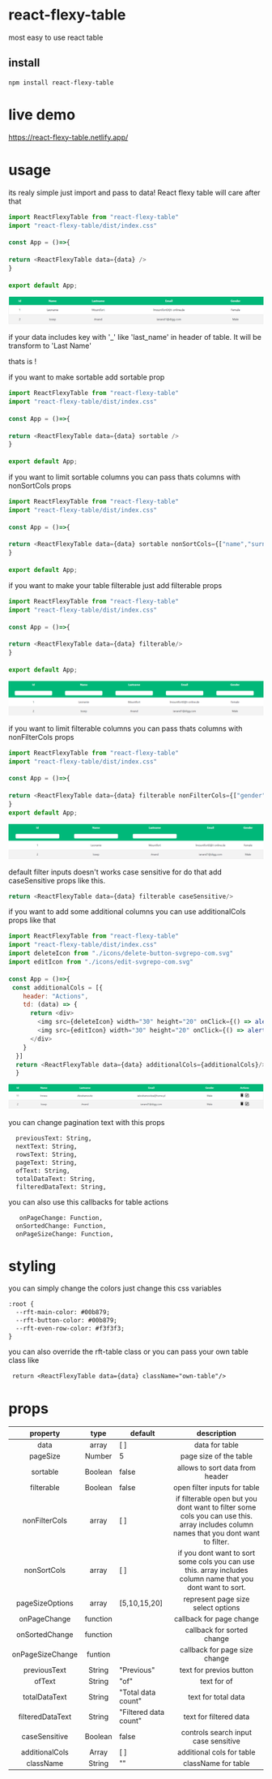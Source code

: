 # react-flexy-table
most easy to use react table

 ## install

 ```
 npm install react-flexy-table
 ```

# live demo
https://react-flexy-table.netlify.app/

# usage
its realy simple just import and pass to data! React flexy table will care after that

```js
import ReactFlexyTable from "react-flexy-table"
import "react-flexy-table/dist/index.css"

const App = ()=>{

return <ReactFlexyTable data={data} />
}

export default App;
```


<img src="https://github.com/CoderSau/react-flexy-table/blob/master/rft-images/data.png" />



if your data includes key with '_' like 'last_name' in header of table. It will be transform to 'Last Name'



thats is !

if you want to make sortable add sortable prop

```js
import ReactFlexyTable from "react-flexy-table"
import "react-flexy-table/dist/index.css"

const App = ()=>{

return <ReactFlexyTable data={data} sortable />
}

export default App;
```

if you want to limit sortable columns you can pass thats columns with nonSortCols props

```js
import ReactFlexyTable from "react-flexy-table"
import "react-flexy-table/dist/index.css"

const App = ()=>{

return <ReactFlexyTable data={data} sortable nonSortCols={["name","surname"]} />
}

export default App;
```


if you want to make your table filterable just add filterable props


```js
import ReactFlexyTable from "react-flexy-table"
import "react-flexy-table/dist/index.css"

const App = ()=>{

return <ReactFlexyTable data={data} filterable/>
}

export default App;
```

<img src="https://github.com/CoderSau/react-flexy-table/blob/master/rft-images/filter.png" />


if you want to limit filterable columns you can pass thats columns with nonFilterCols props

```js
import ReactFlexyTable from "react-flexy-table"
import "react-flexy-table/dist/index.css"

const App = ()=>{

return <ReactFlexyTable data={data} filterable nonFilterCols={["gender","email"]]/>
}
export default App;
```

<img src="https://github.com/CoderSau/react-flexy-table/blob/master/rft-images/nonFilterCols.png" />






default filter inputs doesn't works case sensitive for do that add caseSensitive props like this.

```js
return <ReactFlexyTable data={data} filterable caseSensitive/>
```

if you want to add some additional columns you can use additionalCols props like that

```js
import ReactFlexyTable from "react-flexy-table"
import "react-flexy-table/dist/index.css"
import deleteIcon from "./icons/delete-button-svgrepo-com.svg"
import editIcon from "./icons/edit-svgrepo-com.svg"

const App = ()=>{
 const additionalCols = [{
    header: "Actions",
    td: (data) => {
      return <div>
        <img src={deleteIcon} width="30" height="20" onClick={() => alert("this is delete for id " + data.id)} /> // delete icon
        <img src={editIcon} width="30" height="20" onClick={() => alert("this is edit for id " + data.id)} /> // edit icon
      </div>
    }
  }]
  return <ReactFlexyTable data={data} additionalCols={additionalCols}/>
  }
```

<img src="https://github.com/CoderSau/react-flexy-table/blob/master/rft-images/additionalCols.png" />



you can change pagination text with this props
```
  previousText: String,
  nextText: String,
  rowsText: String,
  pageText: String,
  ofText: String,
  totalDataText: String,
  filteredDataText: String,
```

you can also use this callbacks for table actions

```
   onPageChange: Function,
  onSortedChange: Function,
  onPageSizeChange: Function,
```

# styling

you can simply change the colors just change this css variables

```
:root {
  --rft-main-color: #00b879;
  --rft-button-color: #00b879;
  --rft-even-row-color: #f3f3f3;
}
```

you can also override the rft-table class or you can pass your own table class like

```
 return <ReactFlexyTable data={data} className="own-table"/>
```

# props


|     property     |   type   | default               |                                                              description                                                              |
|:----------------:|:--------:|-----------------------|:-------------------------------------------------------------------------------------------------------------------------------------:|
| data             | array    | [ ]                   | data for table                                                                                                                        |
| pageSize         | Number   | 5                     | page size of the table                                                                                                                |
| sortable         | Boolean  | false                 | allows to sort data from header                                                                                                       |
| filterable       | Boolean  | false                 | open filter inputs for table                                                                                                          |
| nonFilterCols    | array    | [ ]                   | if filterable open but you dont want to filter some cols you can use this.  array includes column names that you dont want to filter. |
| nonSortCols      | array    | [ ]                   | if you dont want to sort some cols you can use this. array includes column name that you dont want to sort.                           |
| pageSizeOptions  | array    | [5,10,15,20]          | represent page size select options                                                                                                    |
| onPageChange     | function |                       | callback for page change                                                                                                              |
| onSortedChange   | function |                       | callback for sorted change                                                                                                            |
| onPageSizeChange | funtion  |                       | callback for page size change                                                                                                         |
| previousText     | String   | "Previous"            | text for previos button                                                                                                               |
| ofText           | String   | "of"                  | text for of                                                                                                                           |
| totalDataText    | String   | "Total data count"    | text for total data                                                                                                                   |
| filteredDataText | String   | "Filtered data count" | text for filtered data                                                                                                                |
| caseSensitive    | Boolean  | false                 | controls search input case sensitive                                                                                                  |
| additionalCols   | Array    | [ ]                   | additional cols for table                                                                                                             |
| className        | String   | ""                    | className for table
